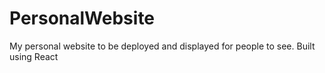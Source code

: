 # PersonalWebsite
My personal website to be deployed and displayed for people to see.
Built using React
